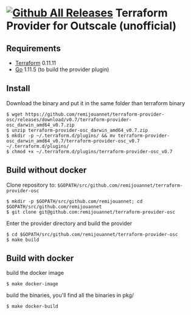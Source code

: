 [![Github All Releases](https://img.shields.io/github/downloads/remijouannet/terraform-provider-osc/total.svg)]()
Terraform Provider for Outscale (unofficial)
==================

Requirements
------------

-   [Terraform](https://www.terraform.io/downloads.html) 0.11.11 
-   [Go](https://golang.org/doc/install) 1.11.5 (to build the provider plugin)

Install
---------------------

Download the binary and put it in the same folder than terraform binary

```
$ wget https://github.com/remijouannet/terraform-provider-osc/releases/download/v0.7/terraform-provider-osc_darwin_amd64_v0.7.zip
$ unzip terraform-provider-osc_darwin_amd64_v0.7.zip
$ mkdir -p ~/.terraform.d/plugins/ && mv terraform-provider-osc_darwin_amd64_v0.7/terraform-provider-osc_v0.7 ~/.terraform.d/plugins/
$ chmod +x ~/.terraform.d/plugins/terraform-provider-osc_v0.7
```

Build without docker
---------------------

Clone repository to: `$GOPATH/src/github.com/remijouannet/terraform-provider-osc`

```
$ mkdir -p $GOPATH/src/github.com/remijouannet; cd $GOPATH/src/github.com/remijouannet
$ git clone git@github.com:remijouannet/terraform-provider-osc
```

Enter the provider directory and build the provider

```
$ cd $GOPATH/src/github.com/remijouannet/terraform-provider-osc
$ make build
```

Build with docker
---------------------

build the docker image

```
$ make docker-image
```

build the binaries, you'll find all the binaries in pkg/

```
$ make docker-build
```
